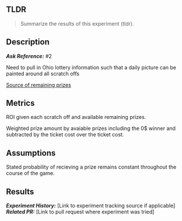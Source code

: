 ## TLDR

> Summarize the results of this experiment (tldr).

## Description

***Ask Reference:*** #2 

Need to pull in Ohio lottery information such that a daily picture can be painted around all scratch offs

[Source of remaining prizes](https://www.ohiolottery.com/Games/ScratchOffs/Prizes-Remaining?aliaspath=%2fGames%2fScratchOffs%2fPrizes-Remaining)

## Metrics 

ROI given each scratch off and available remaining prizes.

Weighted prize amount by avaiable prizes including the 0$ winner and subtracted by the ticket cost over the ticket cost.

## Assumptions

Stated probability of recieving a prize remains constant throughout the course of the game.

## Results

***Experiment History:*** [Link to experiment tracking source if applicable]  
***Related PR:*** [Link to pull request where experiment was tried]

 

